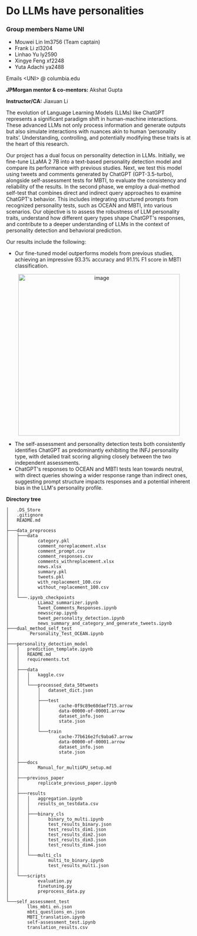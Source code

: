 # Do LLMs have personalities

### Group members Name UNI 
- Mouwei Lin lm3756 (Team captain)
- Frank Li zl3204
- Linhao Yu ly2590
- Xingye Feng xf2248
- Yuta Adachi ya2488

Emails  &lt;UNI&gt; @ columbia.edu

**JPMorgan mentor & co-mentors:** Akshat Gupta

**Instructor/CA:** Jiaxuan Li

The evolution of Language Learning Models (LLMs) like ChatGPT represents a significant paradigm shift in human-machine interactions. These advanced LLMs not only process information and generate outputs but also simulate interactions with nuances akin to human ’personality traits’. Understanding, controlling, and potentially modifying these traits is at the heart of this research.

Our project has a dual focus on personality detection in LLMs. Initially, we fine-tune LLaMA 2 7B into a text-based personality detection model and compare its performance with previous studies. Next, we test this model using tweets and comments generated by ChatGPT (GPT-3.5-turbo), alongside self-assessment tests for MBTI, to evaluate the consistency and reliability of the results. In the second phase, we employ a dual-method self-test that combines direct and indirect query approaches to examine ChatGPT's behavior. This includes integrating structured prompts from recognized personality tests, such as OCEAN and MBTI, into various scenarios. Our objective is to assess the robustness of LLM personality traits, understand how different query types shape ChatGPT's responses, and contribute to a deeper understanding of LLMs in the context of personality detection and behavioral prediction.

Our results include the following:
- Our fine-tuned model outperforms models from previous studies, achieving an impressive 93.3% accuracy and 91.1% F1 score in MBTI classification. 
<p align="center" width="100%">
    <img align="center" width="439" alt="image" src="https://github.com/Yuta555/LLM-personality-evaluation/assets/59324565/3610cef1-2e6a-43f3-a102-fcfee5792c62">
</p>

- The self-assessment and personality detection tests both consistently identifies ChatGPT as predominantly exhibiting the INFJ personality type, with detailed trait scoring aligning closely between the two independent assessments.
- ChatGPT's responses to OCEAN and MBTI tests lean towards neutral, with direct queries showing a wider response range than indirect ones, suggesting prompt structure impacts responses and a potential inherent bias in the LLM's personality profile.





**Directory tree**
```
│   .DS_Store
│   .gitignore
│   README.md
│
├───data_preprocess
│   ├───data
│   │       category.pkl
│   │       comment_noreplacement.xlsx
│   │       comment_prompt.csv
│   │       comment_responses.csv
│   │       comments_withreplacement.xlsx
│   │       news.xlsx
│   │       summary.pkl
│   │       tweets.pkl
│   │       with_replacement_100.csv
│   │       without_replacement_100.csv
│   │
│   └───.ipynb_checkpoints
│           LLama2_summarizer.ipynb
│           Tweet_Comments_Responses.ipynb
│           newsscrap.ipynb
│           tweet_personality_detection.ipynb
│           news_summary_and_category_and_generate_tweets.ipynb
├───dual_method_self_test
│        Personality_Test_OCEAN.ipynb
│       
├───personality_detection_model
│   │   prediction_template.ipynb
│   │   README.md
│   │   requirements.txt
│   │
│   ├───data
│   │   │   kaggle.csv
│   │   │
│   │   └───processed_data_50tweets
│   │       │   dataset_dict.json
│   │       │  
│   │       ├───test
│   │       │       cache-0f9c89e60daef715.arrow
│   │       │       data-00000-of-00001.arrow
│   │       │       dataset_info.json
│   │       │       state.json
│   │       │
│   │       └───train
│   │               cache-77b616e2fc9aba67.arrow
│   │               data-00000-of-00001.arrow
│   │               dataset_info.json
│   │               state.json
│   │      
│   ├───docs      
│   │       Manual_for_multiGPU_setup.md
│   │
│   ├───previous_paper
│   │       replicate_previous_paper.ipynb
│   │
│   ├───results
│   │   │   aggregation.ipynb
│   │   │   results_on_testdata.csv
│   │   │
│   │   ├───binary_cls
│   │   │       binary_to_multi.ipynb
│   │   │       test_results_binary.json
│   │   │       test_results_dim1.json
│   │   │       test_results_dim2.json
│   │   │       test_results_dim3.json
│   │   │       test_results_dim4.json
│   │   │
│   │   └───multi_cls
│   │           multi_to_binary.ipynb
│   │           test_results_multi.json
│   │   
│   └───scripts
│           evaluation.py
│           finetuning.py
│           preprocess_data.py
│
└───self_assessment_test
        llms_mbti_en.json
        mbti_questions_en.json
        MBTI_translation.ipynb
        self-assessment_test.ipynb
        translation_results.csv
```



